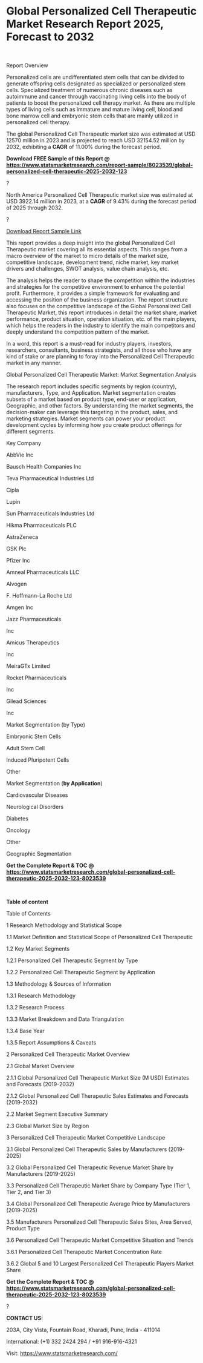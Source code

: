 <h1>Global Personalized Cell Therapeutic Market Research Report 2025, Forecast to 2032</h1><br/><p>Report Overview</p>
 
 
 
 <p>Personalized cells are undifferentiated stem cells that can be divided to generate offspring cells designated as specialized or personalized stem cells. Specialized treatment of numerous chronic diseases such as autoimmune and cancer through vaccinating living cells into the body of patients to boost the personalized cell therapy market. As there are multiple types of living cells such as immature and mature living cell, blood and bone marrow cell and embryonic stem cells that are mainly utilized in personalized cell therapy.</p>
 
 
 
 <p>The global Personalized Cell Therapeutic market size was estimated at USD 12570 million in 2023 and is projected to reach USD 32154.52 million by 2032, exhibiting a <strong>CAGR</strong> of 11.00% during the forecast period.</p>
 
 
 
 <div><b>Download FREE Sample of this Report @ <a href="https://www.statsmarketresearch.com/download-free-sample/8023539/global-personalized-cell-therapeutic-2025-2032-123">https://www.statsmarketresearch.com/report-sample/8023539/global-personalized-cell-therapeutic-2025-2032-123</a></b></div>
 
 
 
 <p>? </p>
 
 
 
 <p>North America Personalized Cell Therapeutic market size was estimated at USD 3922.14 million in 2023, at a <strong>CAGR</strong> of 9.43% during the forecast period of 2025 through 2032.</p>
 
 
 
 <p>? </p>
 
 
 
 <p><a href="https://www.statsmarketresearch.com/download-free-sample/8023539/global-personalized-cell-therapeutic-2025-2032-123">Download Report Sample Link</a></p>
 
 
 
 <p>This report provides a deep insight into the global Personalized Cell Therapeutic market covering all its essential aspects. This ranges from a macro overview of the market to micro details of the market size, competitive landscape, development trend, niche market, key market drivers and challenges, SWOT analysis, value chain analysis, etc.</p>
 
 
 
 <p>The analysis helps the reader to shape the competition within the industries and strategies for the competitive environment to enhance the potential profit. Furthermore, it provides a simple framework for evaluating and accessing the position of the business organization. The report structure also focuses on the competitive landscape of the Global Personalized Cell Therapeutic Market, this report introduces in detail the market share, market performance, product situation, operation situation, etc. of the main players, which helps the readers in the industry to identify the main competitors and deeply understand the competition pattern of the market.</p>
 
 
 
 <p>In a word, this report is a must-read for industry players, investors, researchers, consultants, business strategists, and all those who have any kind of stake or are planning to foray into the Personalized Cell Therapeutic market in any manner.</p>
 
 
 
 <p>Global Personalized Cell Therapeutic Market: Market Segmentation Analysis</p>
 
 
 
 <p>The research report includes specific segments by region (country), manufacturers, Type, and Application. Market segmentation creates subsets of a market based on product type, end-user or application, Geographic, and other factors. By understanding the market segments, the decision-maker can leverage this targeting in the product, sales, and marketing strategies. Market segments can power your product development cycles by informing how you create product offerings for different segments.</p>
 
 
 
 <p>Key Company</p>
 
 
 
 <p>AbbVie Inc</p>
 
 
 
 <p>Bausch Health Companies Inc</p>
 
 
 
 <p>Teva Pharmaceutical Industries Ltd</p>
 
 
 
 <p>Cipla</p>
 
 
 
 <p>Lupin</p>
 
 
 
 <p>Sun Pharmaceuticals Industries Ltd</p>
 
 
 
 <p>Hikma Pharmaceuticals PLC</p>
 
 
 
 <p>AstraZeneca</p>
 
 
 
 <p>GSK Plc</p>
 
 
 
 <p>Pfizer Inc</p>
 
 
 
 <p>Amneal Pharmaceuticals LLC</p>
 
 
 
 <p>Alvogen</p>
 
 
 
 <p>F. Hoffmann-La Roche Ltd</p>
 
 
 
 <p>Amgen Inc</p>
 
 
 
 <p>Jazz Pharmaceuticals</p>
 
 
 
 <p>Inc</p>
 
 
 
 <p>Amicus Therapeutics</p>
 
 
 
 <p>Inc</p>
 
 
 
 <p>MeiraGTx Limited</p>
 
 
 
 <p>Rocket Pharmaceuticals</p>
 
 
 
 <p>Inc</p>
 
 
 
 <p>Gilead Sciences</p>
 
 
 
 <p>Inc</p>
 
 
 
 <p>Market Segmentation (by Type)</p>
 
 
 
 <p>Embryonic Stem Cells</p>
 
 
 
 <p>Adult Stem Cell</p>
 
 
 
 <p>Induced Pluripotent Cells</p>
 
 
 
 <p>Other</p>
 
 
 
 <p>Market Segmentation (<strong>by Application</strong>)</p>
 
 
 
 <p>Cardiovascular Diseases</p>
 
 
 
 <p>Neurological Disorders</p>
 
 
 
 <p>Diabetes</p>
 
 
 
 <p>Oncology</p>
 
 
 
 <p>Other</p>
 
 
 
 <p>Geographic Segmentation</p>
 
 
 
 <div><b>Get the Complete Report & TOC @ <a href="https://www.statsmarketresearch.com/global-personalized-cell-therapeutic-2025-2032-123-8023539">https://www.statsmarketresearch.com/global-personalized-cell-therapeutic-2025-2032-123-8023539</a></b></div>
 
 
 
 <p><br />
 
 <b>Table of content</b></p>
 
 
 
 <p>Table of Contents<br />
 
 1 Research Methodology and Statistical Scope<br />
 
 1.1 Market Definition and Statistical Scope of Personalized Cell Therapeutic<br />
 
 1.2 Key Market Segments<br />
 
 1.2.1 Personalized Cell Therapeutic Segment by Type<br />
 
 1.2.2 Personalized Cell Therapeutic Segment by Application<br />
 
 1.3 Methodology & Sources of Information<br />
 
 1.3.1 Research Methodology<br />
 
 1.3.2 Research Process<br />
 
 1.3.3 Market Breakdown and Data Triangulation<br />
 
 1.3.4 Base Year<br />
 
 1.3.5 Report Assumptions & Caveats<br />
 
 2 Personalized Cell Therapeutic Market Overview<br />
 
 2.1 Global Market Overview<br />
 
 2.1.1 Global Personalized Cell Therapeutic Market Size (M USD) Estimates and Forecasts (2019-2032)<br />
 
 2.1.2 Global Personalized Cell Therapeutic Sales Estimates and Forecasts (2019-2032)<br />
 
 2.2 Market Segment Executive Summary<br />
 
 2.3 Global Market Size by Region<br />
 
 3 Personalized Cell Therapeutic Market Competitive Landscape<br />
 
 3.1 Global Personalized Cell Therapeutic Sales by Manufacturers (2019-2025)<br />
 
 3.2 Global Personalized Cell Therapeutic Revenue Market Share by Manufacturers (2019-2025)<br />
 
 3.3 Personalized Cell Therapeutic Market Share by Company Type (Tier 1, Tier 2, and Tier 3)<br />
 
 3.4 Global Personalized Cell Therapeutic Average Price by Manufacturers (2019-2025)<br />
 
 3.5 Manufacturers Personalized Cell Therapeutic Sales Sites, Area Served, Product Type<br />
 
 3.6 Personalized Cell Therapeutic Market Competitive Situation and Trends<br />
 
 3.6.1 Personalized Cell Therapeutic Market Concentration Rate<br />
 
 3.6.2 Global 5 and 10 Largest Personalized Cell Therapeutic Players Market Share</p>
 
 
 
 <div><b>Get the Complete Report & TOC @ <a href="https://www.statsmarketresearch.com/global-personalized-cell-therapeutic-2025-2032-123-8023539">https://www.statsmarketresearch.com/global-personalized-cell-therapeutic-2025-2032-123-8023539</a></b></div>
 
 
 
 <p>? </p>
 
 
 
 <p><b>CONTACT US:</b><br />
 
 203A, City Vista, Fountain Road, Kharadi, Pune, India - 411014<br />
 
 International: (+1) 332 2424 294 / +91 916-916-4321<br />
 
 Visit: <a href="https://www.statsmarketresearch.com/">https://www.statsmarketresearch.com/</a></p>